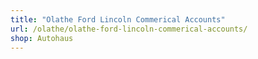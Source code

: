 ```yaml
---
title: "Olathe Ford Lincoln Commerical Accounts"
url: /olathe/olathe-ford-lincoln-commerical-accounts/
shop: Autohaus
---
```

